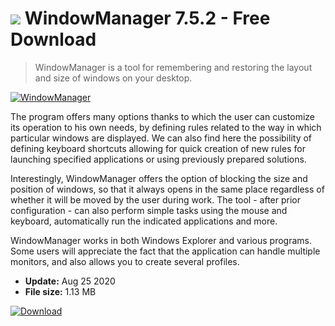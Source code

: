 # ![](https://cdn.softexe.net/static/icon/8/windowmanager-8336.gif) WindowManager 7.5.2 - Free Download

> WindowManager is a tool for remembering and restoring the layout and size of windows on your desktop.

[![WindowManager](https://gallery.dpcdn.pl/imgc/Tools/85402/g_-_420x350_1.5_-_x153967b1-23c6-41e3-868d-383f9e51cb2f.jpg)](https://softexe.net/win/system/desktop/windowmanager:hccf.html)

The program offers many options thanks to which the user can customize its operation to his own needs, by defining rules related to the way in which particular windows are displayed. We can also find here the possibility of defining keyboard shortcuts allowing for quick creation of new rules for launching specified applications or using previously prepared solutions.
 
 Interestingly, WindowManager offers the option of blocking the size and position of windows, so that it always opens in the same place regardless of whether it will be moved by the user during work. The tool - after prior configuration - can also perform simple tasks using the mouse and keyboard, automatically run the indicated applications and more.
 
 WindowManager works in both Windows Explorer and various programs. Some users will appreciate the fact that the application can handle multiple monitors, and also allows you to create several profiles.


- **Update:** Aug 25 2020
- **File size:** 1.13 MB

[![Download](https://cdn.softexe.net/static/img/download.png)](https://softexe.net/win/system/desktop/windowmanager:hccf.html)

